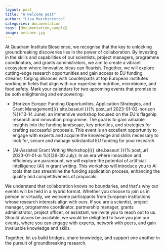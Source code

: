 ```yaml
---
layout: post
title: "A welcome post"
author: "Lisa Marchioretto"
categories: documentation
tags: [documentation,sample]
image: welcome.jpg
---
```


At Quadram Institute Bioscience, we recognise that the key to unlocking groundbreaking discoveries lies in the power of collaboration. By investing in the skills and capabilities of our scientists, project managers, programme coordinators, and grants administrators, we aim to create a vibrant ecosystem where innovative ideas can flourish. Together, we will explore cutting-edge research opportunities and gain access to EU funding streams, forging alliances with counterparts at top European institutes working in fields that align with our expertise in nutrition, microbiome, and food safety.
Mark your calendars for two upcoming events that promise to be both enlightening and empowering:

* [Horizon Europe: Funding Opportunities, Application Strategies, and Grant Management]({{ site.baseurl }}{%  post_url 2023-01-02-horizon %})(13-14 June): an immersive workshop focused on the EU's flagship research and innovation programme. The goal is to gain valuable insights into the funding landscape, key priorities, and strategies for crafting successful proposals. This event is an excellent opportunity to engage with experts and acquire the knowledge and skills necessary to look for, secure and manage substantial EU funding for your research.
   
* [AI-Assisted Grant Writing Workshop]({{ site.baseurl }}{%  post_url 2023-01-01-ai %})(29-30 July): In an era where innovation and efficiency are paramount, we will explore the potential of artificial intelligence (AI) in grant writing. This workshop will introduce you to AI tools that can streamline the funding application process, enhancing the quality and competitiveness of proposals. 

We understand that collaboration knows no boundaries, and that's why our events will be held in a hybrid format. Whether you choose to join us in person or virtually, we welcome participants from European institutions whose research interests align with ours. If you are a scientist, project manager, programme coordinator, partnership manager, grants administrator, project officer, or assistant, we invite you to reach out to us. Should places be available, we would be delighted to have you join our events, where you can engage with experts, network with peers, and gain invaluable knowledge and skills.

Together, let us build bridges, share knowledge, and support one another in the pursuit of groundbreaking research.